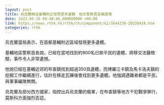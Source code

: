 ```yaml
---
layout: post
title: 烏克蘭稱在基輔附近發現更多遺體　地方警察首長稱遺憾
date: 2022-04-16 04:48:06.000000000 +08:00
link: https://news.rthk.hk/rthk/ch/component/k2/1644230-20220416.htm
categories: rthk
---
```


烏克蘭當局表示，在首都基輔附近區域發現更多遺體。

基輔地區警察首長說，已經在當地找到約900名已故平民的遺體，將移交法醫檢驗，事件令人非常遺憾。

他說已經在基輔近郊的布查鎮找到超過350具遺體，而博羅江卡鎮及馬卡洛夫鎮的挖掘工作繼續進行，估計在移走瓦礫後會找到更多遺體。他強調遇難者都是平民，與軍事編隊無關。

烏克蘭及部分西方國家，指控出兵烏克蘭的俄軍，在布查鎮等地方干犯戰爭罪行，莫斯科方面強烈否認。
